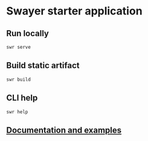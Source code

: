 # Swayer starter application

## Run locally

```
swr serve
```

## Build static artifact

```
swr build
```

## CLI help

```
swr help
```

## [Documentation and examples](https://github.com/metarhia/swayer)

